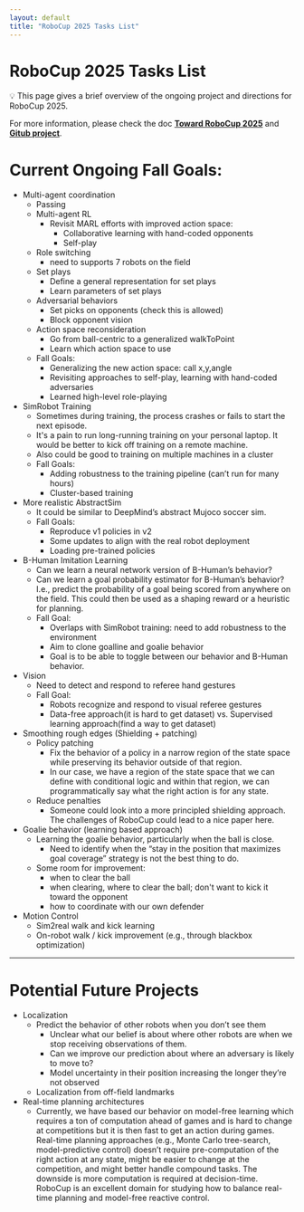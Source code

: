 ```yaml
---
layout: default
title: "RoboCup 2025 Tasks List"
---
```


# RoboCup 2025 Tasks List

💡 This page gives a brief overview of the ongoing project and directions for RoboCup 2025.

For more information, please check the doc [**Toward RoboCup 2025**](https://docs.google.com/document/d/1a_Rvacxm9Vnnckz90d_8mO7Fn6WeP1KawXRMKFru5fg/edit) and [**Gitub project**](https://github.com/orgs/Badger-RL/projects/1).

# Current Ongoing Fall Goals:

- Multi-agent coordination
  - Passing
  - Multi-agent RL
    - Revisit MARL efforts with improved action space:
      - Collaborative learning with hand-coded opponents
      - Self-play
  - Role switching
    - need to supports 7 robots on the field
  - Set plays
    - Define a general representation for set plays
    - Learn parameters of set plays
  - Adversarial behaviors
    - Set picks on opponents (check this is allowed)
    - Block opponent vision
  - Action space reconsideration
    - Go from ball-centric to a generalized walkToPoint
    - Learn which action space to use
  - Fall Goals:
    - Generalizing the new action space: call x,y,angle
    - Revisiting approaches to self-play, learning with hand-coded adversaries
    - Learned high-level role-playing
- SimRobot Training
  - Sometimes during training, the process crashes or fails to start the next episode.
  - It's a pain to run long-running training on your personal laptop. It would be better to kick off training on a remote machine.
  - Also could be good to training on multiple machines in a cluster
  - Fall Goals:
    - Adding robustness to the training pipeline (can’t run for many hours)
    - Cluster-based training
- More realistic AbstractSim
  - It could be similar to DeepMind’s abstract Mujoco soccer sim.
  - Fall Goals:
    - Reproduce v1 policies in v2
    - Some updates to align with the real robot deployment
    - Loading pre-trained policies
- B-Human Imitation Learning
  - Can we learn a neural network version of B-Human’s behavior?
  - Can we learn a goal probability estimator for B-Human’s behavior? I.e., predict the probability of a goal being scored from anywhere on the field. This could then be used as a shaping reward or a heuristic for planning.
  - Fall Goal:
    - Overlaps with SimRobot training: need to add robustness to the environment
    - Aim to clone goalline and goalie behavior
    - Goal is to be able to toggle between our behavior and B-Human behavior.
- Vision
  - Need to detect and respond to referee hand gestures
  - Fall Goal:
    - Robots recognize and respond to visual referee gestures
    - Data-free approach(it is hard to get dataset) vs. Supervised learning approach(find a way to get dataset)
- Smoothing rough edges (Shielding + patching)
  - Policy patching
    - Fix the behavior of a policy in a narrow region of the state space while preserving its behavior outside of that region.
    - In our case, we have a region of the state space that we can define with conditional logic and within that region, we can programmatically say what the right action is for any state.
  - Reduce penalties
    - Someone could look into a more principled shielding approach. The challenges of RoboCup could lead to a nice paper here.
- Goalie behavior (learning based approach)
  - Learning the goalie behavior, particularly when the ball is close.
    - Need to identify when the “stay in the position that maximizes goal coverage” strategy is not the best thing to do.
  - Some room for improvement:
    - when to clear the ball
    - when clearing, where to clear the ball; don't want to kick it toward the opponent
    - how to coordinate with our own defender
- Motion Control
  - Sim2real walk and kick learning
  - On-robot walk / kick improvement (e.g., through blackbox optimization)

---

# Potential Future Projects

- Localization
  - Predict the behavior of other robots when you don’t see them
    - Unclear what our belief is about where other robots are when we stop receiving observations of them.
    - Can we improve our prediction about where an adversary is likely to move to?
    - Model uncertainty in their position increasing the longer they’re not observed
  - Localization from off-field landmarks
- Real-time planning architectures
  - Currently, we have based our behavior on model-free learning which requires a ton of computation ahead of games and is hard to change at competitions but it is then fast to get an action during games. Real-time planning approaches (e.g., Monte Carlo tree-search, model-predictive control) doesn’t require pre-computation of the right action at any state, might be easier to change at the competition, and might better handle compound tasks. The downside is more computation is required at decision-time. RoboCup is an excellent domain for studying how to balance real-time planning and model-free reactive control.

